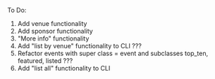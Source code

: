 To Do:

1. Add venue functionality
2. Add sponsor functionality
3. "More info" functionality
4. Add "list by venue" functionality to CLI ???
5. Refactor events with super class = event and subclasses top_ten, featured, listed ???
6. Add "list all" functionality to CLI
